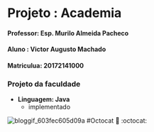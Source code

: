 # Projeto : Academia
#### Professor: Esp. Murilo Almeida Pacheco
#### Aluno : Victor Augusto Machado
#### Matriculua: 20172141000

### Projeto da faculdade

* **Linguagem: Java**
   * implementado 

![bloggif_603fec605d09a](https://user-images.githubusercontent.com/54145667/110047598-ef320d80-7d2c-11eb-8e55-9197f98bfac1.png)
#Octocat 
:vulcan_salute: :octocat:
